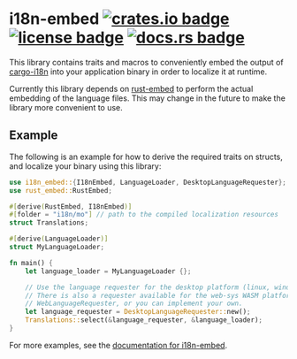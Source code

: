 # i18n-embed [![crates.io badge](https://img.shields.io/crates/v/i18n-embed.svg)](https://crates.io/crates/i18n-embed) [![license badge](https://img.shields.io/github/license/kellpossible/cargo-i18n)](https://github.com/kellpossible/cargo-i18n/blob/master/i18n-build/LICENSE.txt) [![docs.rs badge](https://docs.rs/i18n-embed/badge.svg)](https://docs.rs/i18n-embed/)

This library contains traits and macros to conveniently embed the output of [cargo-i18n](https://crates.io/crates/cargo_i18n) into your application binary in order to localize it at runtime.

Currently this library depends on [rust-embed](https://crates.io/crates/rust-embed) to perform the actual embedding of the language files. This may change in the future to make the library more convenient to use.

## Example

The following is an example for how to derive the required traits on structs, and localize your binary using this library:

```rust
use i18n_embed::{I18nEmbed, LanguageLoader, DesktopLanguageRequester};
use rust_embed::RustEmbed;

#[derive(RustEmbed, I18nEmbed)]
#[folder = "i18n/mo"] // path to the compiled localization resources
struct Translations;

#[derive(LanguageLoader)]
struct MyLanguageLoader;

fn main() {
    let language_loader = MyLanguageLoader {};

    // Use the language requester for the desktop platform (linux, windows, mac).
    // There is also a requester available for the web-sys WASM platform called
    // WebLanguageRequester, or you can implement your own.
    let language_requester = DesktopLanguageRequester::new();
    Translations::select(&language_requester, &language_loader);
}
```

For more examples, see the [documentation for i18n-embed](https://docs.rs/i18n-embed/).
